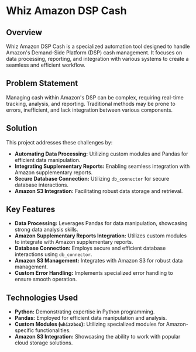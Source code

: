 # Whiz Amazon DSP Cash

## Overview

Whiz Amazon DSP Cash is a specialized automation tool designed to handle Amazon's Demand-Side Platform (DSP) cash management. It focuses on data processing, reporting, and integration with various systems to create a seamless and efficient workflow.

## Problem Statement

Managing cash within Amazon's DSP can be complex, requiring real-time tracking, analysis, and reporting. Traditional methods may be prone to errors, inefficient, and lack integration between various components.

## Solution

This project addresses these challenges by:

- **Automating Data Processing:** Utilizing custom modules and Pandas for efficient data manipulation.
- **Integrating Supplementary Reports:** Enabling seamless integration with Amazon supplementary reports.
- **Secure Database Connection:** Utilizing `db_connector` for secure database interactions.
- **Amazon S3 Integration:** Facilitating robust data storage and retrieval.

## Key Features

- **Data Processing:** Leverages Pandas for data manipulation, showcasing strong data analysis skills.
- **Amazon Supplementary Reports Integration:** Utilizes custom modules to integrate with Amazon supplementary reports.
- **Database Connection:** Employs secure and efficient database interactions using `db_connector`.
- **Amazon S3 Management:** Integrates with Amazon S3 for robust data management.
- **Custom Error Handling:** Implements specialized error handling to ensure smooth operation.

## Technologies Used

- **Python:** Demonstrating expertise in Python programming.
- **Pandas:** Employed for efficient data manipulation and analysis.
- **Custom Modules (`whizzbox`):** Utilizing specialized modules for Amazon-specific functionalities.
- **Amazon S3 Integration:** Showcasing the ability to work with popular cloud storage solutions.
